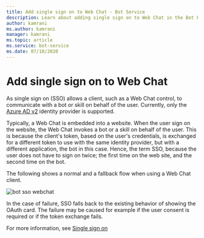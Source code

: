 ```yaml
---
title: Add single sign on to Web Chat - Bot Service
description: Learn about adding single sign on to Web Chat in the Bot Framework.
author: kamrani
ms.author: kamrani
manager: kamrani
ms.topic: article
ms.service: bot-service
ms.date: 07/10/2020
---
```


# Add single sign on to Web Chat

As single sign on (SSO) allows a client, such as a Web Chat control, to communicate with a bot or skill on behalf of the user. Currently, only the [Azure AD v2](~/v4sdk/bot-builder-concept-identity-providers.md#azure-active-directory-identity-provider) identity provider is supported.

Typically, a Web Chat is embedded into a website. When the user sign on the website, the Web Chat invokes a bot or a skill on behalf of the user. This is because the client's token, based on the user's credentials, is exchanged for a different token to use with the same identity provider, but with a different application, the bot in this case. Hence, the term SSO, because the user does not have to sign on twice; the first time on the web site, and the second time on the bot.

The following shows a normal and a fallback flow when using a Web Chat client.

![bot sso webchat](~/v4sdk/media/concept-bot-authentication/bot-auth-sso-webchat-time-sequence.PNG)

In the case of failure, SSO falls back to the existing behavior of showing the OAuth card. The failure may be caused for example if the user consent is required or if the token exchange fails.

For more information, see [Single sign on](~/v4sdk/bot-builder-concept-sso.md)